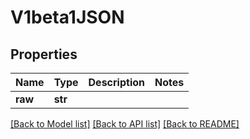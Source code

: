 # V1beta1JSON

## Properties
Name | Type | Description | Notes
------------ | ------------- | ------------- | -------------
**raw** | **str** |  | 

[[Back to Model list]](../README.md#documentation-for-models) [[Back to API list]](../README.md#documentation-for-api-endpoints) [[Back to README]](../README.md)


